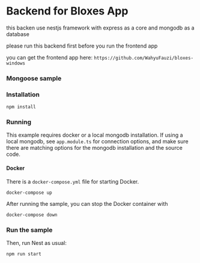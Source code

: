 # Backend for Bloxes App

this backen use nestjs framework with express as a core and mongodb as a database

please run this backend first before you run the frontend app

you can get the frontend app here: `https://github.com/WahyuFauzi/bloxes-windows`

### Mongoose sample

### Installation

`npm install`

### Running

This example requires docker or a local mongodb installation. If using a local mongodb, see `app.module.ts` for connection options, and make sure there are matching options for the mongodb installation and the source code.

#### Docker

There is a `docker-compose.yml` file for starting Docker.

`docker-compose up`

After running the sample, you can stop the Docker container with

`docker-compose down`

### Run the sample

Then, run Nest as usual:

`npm run start`
